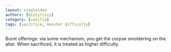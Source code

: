 ```yaml
---
layout: singleidea
authors: [dizzylizzy]
category: [vanilla]
tags: [sacrifice, monster difficulty]
---
```

Burnt offerings: via some mechanism, you get the corpse smoldering on the altar. When sacrificed, it is treated as higher difficulty.
